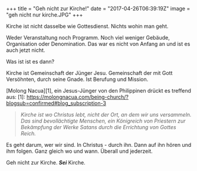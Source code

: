 +++
title = "Geh nicht zur Kirche!"
date = "2017-04-26T06:39:19Z"
image = "geh nicht nur kirche.JPG"
+++

Kirche ist nicht dasselbe wie Gottesdienst. Nichts wohin man geht.

Weder Veranstaltung noch Programm. Noch viel weniger Gebäude, Organisation oder Denomination. Das war es nicht von Anfang an und ist es auch jetzt nicht.

Was ist ist es dann?

Kirche ist Gemeinschaft der Jünger Jesu. Gemeinschaft der mit Gott Versöhnten, durch seine Gnade. Ist Berufung und Mission.

[Molong Nacua][1], ein Jesus-Jünger von den Philippinen drückt es treffend aus:
[1]: https://molongnacua.com/being-church/?blogsub=confirmed#blog_subscription-3
>*Kirche ist wo Christus lebt, nicht der Ort, an dem wir uns versammeln. Das sind bevollächtigte Menschen, ein Königreich von Priestern zur Bekämpfung der Werke Satans durch die Errichtung von Gottes Reich.*

Es geht darum, wer wir sind. In Christus - durch ihn. Dann auf ihn hören und ihm folgen. Ganz gleich wo und wann. Überall und jederzeit.

Geh nicht zur Kirche. ***Sei*** Kirche.